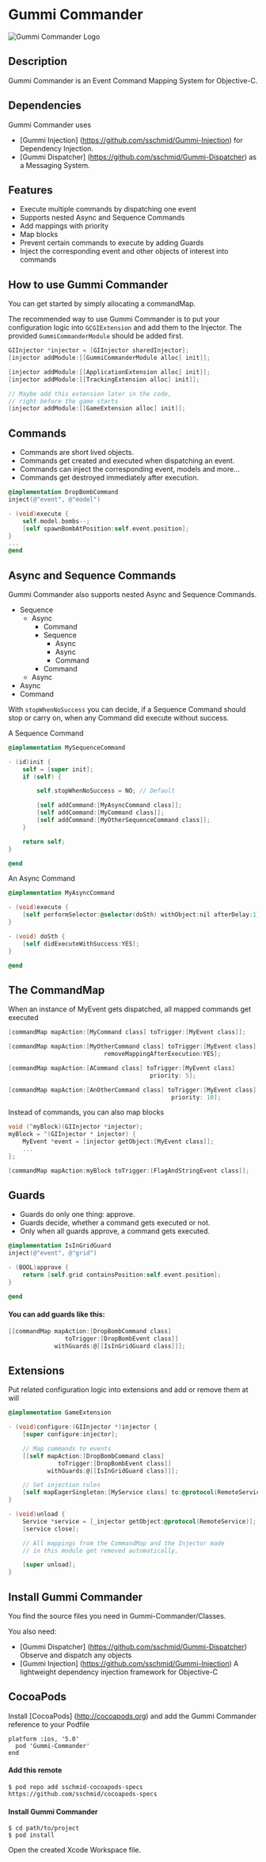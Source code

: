 # Gummi Commander
![Gummi Commander Logo](http://sschmid.com/Libs/Gummi-Commander/Gummi-Commander-128.png)

## Description
Gummi Commander is an Event Command Mapping System for Objective-C.

## Dependencies
Gummi Commander uses
* [Gummi Injection] (https://github.com/sschmid/Gummi-Injection) for Dependency Injection.
* [Gummi Dispatcher] (https://github.com/sschmid/Gummi-Dispatcher) as a Messaging System.

## Features
* Execute multiple commands by dispatching one event
* Supports nested Async and Sequence Commands
* Add mappings with priority
* Map blocks
* Prevent certain commands to execute by adding Guards
* Inject the corresponding event and other objects of interest into commands

## How to use Gummi Commander
You can get started by simply allocating a commandMap.

The recommended way to use Gummi Commander is to put your configuration logic into `GCGIExtension` and add them to the Injector.
The provided `GummiCommanderModule` should be added first.

```objective-c
GIInjector *injector = [GIInjector sharedInjector];
[injector addModule:[[GummiCommanderModule alloc] init]];

[injector addModule:[[ApplicationExtension alloc] init]];
[injector addModule:[[TrackingExtension alloc] init]];

// Maybe add this extension later in the code,
// right before the game starts
[injector addModule:[[GameExtension alloc] init]];
```

## Commands
* Commands are short lived objects.
* Commands get created and executed when dispatching an event.
* Commands can inject the corresponding event, models and more...
* Commands get destroyed immediately after execution.

```objective-c
@implementation DropBombCommand
inject(@"event", @"model")

- (void)execute {
    self.model.bombs--;
    [self spawnBombAtPosition:self.event.position];
}
...
@end
```

## Async and Sequence Commands

Gummi Commander also supports nested Async and Sequence Commands.

* Sequence
  * Async
    * Command
    * Sequence
      * Async
      * Async
      * Command
    * Command
  * Async
* Async
* Command


With `stopWhenNoSuccess` you can decide, if a Sequence Command should stop or carry on, when any Command did execute without success.

A Sequence Command

```objective-c
@implementation MySequenceCommand

- (id)init {
    self = [super init];
    if (self) {

        self.stopWhenNoSuccess = NO; // Default

        [self addCommand:[MyAsyncCommand class]];
        [self addCommand:[MyCommand class]];
        [self addCommand:[MyOtherSequenceCommand class]];
    }

    return self;
}

@end
```

An Async Command

```objective-c
@implementation MyAsyncCommand

- (void)execute {
    [self performSelector:@selector(doSth) withObject:nil afterDelay:1];
}

- (void) doSth {
    [self didExecuteWithSuccess:YES];
}

@end
```

## The CommandMap
When an instance of MyEvent gets dispatched, all mapped commands get executed

```objective-c
[commandMap mapAction:[MyCommand class] toTrigger:[MyEvent class]];

[commandMap mapAction:[MyOtherCommand class] toTrigger:[MyEvent class]
                           removeMappingAfterExecution:YES];

[commandMap mapAction:[ACommand class] toTrigger:[MyEvent class]
                                        priority: 5];

[commandMap mapAction:[AnOtherCommand class] toTrigger:[MyEvent class]
                                              priority: 10];
```

Instead of commands, you can also map blocks

```objective-c
void (^myBlock)(GIInjector *injector);
myBlock = ^(GIInjector * injector) {
    MyEvent *event = [injector getObject:[MyEvent class]];
    ...
};

[commandMap mapAction:myBlock toTrigger:[FlagAndStringEvent class]];
```

## Guards
* Guards do only one thing: approve.
* Guards decide, whether a command gets executed or not.
* Only when all guards approve, a command gets executed.

```objective-c
@implementation IsInGridGuard
inject(@"event", @"grid")

- (BOOL)approve {
    return [self.grid containsPosition:self.event.position];    
}

@end
```

#### You can add guards like this:

```objective-c
[[commandMap mapAction:[DropBombCommand class]
                toTrigger:[DropBombEvent class]]
             withGuards:@[[IsInGridGuard class]]];
```

## Extensions
Put related configuration logic into extensions and add or remove them at will

```objective-c
@implementation GameExtension

- (void)configure:(GIInjector *)injector {
    [super configure:injector];

    // Map commands to events
    [[self mapAction:[DropBombCommand class]
              toTrigger:[DropBombEvent class]]
           withGuards:@[[IsInGridGuard class]]];

    // Set injection rules
    [self mapEagerSingleton:[MyService class] to:@protocol(RemoteService)];
}

- (void)unload {
    Service *service = [_injector getObject:@protocol(RemoteService)];
    [service close];

    // All mappings from the CommandMap and the Injector made
    // in this module get removed automatically.

    [super unload];
}
```

## Install Gummi Commander
You find the source files you need in Gummi-Commander/Classes.

You also need:
* [Gummi Dispatcher] (https://github.com/sschmid/Gummi-Dispatcher) Observe and dispatch any objects
* [Gummi Injection] (https://github.com/sschmid/Gummi-Injection) A lightweight dependency injection framework for Objective-C

## CocoaPods
Install [CocoaPods] (http://cocoapods.org) and add the Gummi Commander reference to your Podfile

```
platform :ios, '5.0'
  pod 'Gummi-Commander'
end
```

#### Add this remote

```
$ pod repo add sschmid-cocoapods-specs https://github.com/sschmid/cocoapods-specs
```

#### Install Gummi Commander

```
$ cd path/to/project
$ pod install
```
Open the created Xcode Workspace file.